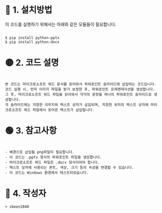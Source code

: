 # 🔴 1. 설치방법

이 코드를 실행하기 위해서는 아래와 같은 모듈들이 필요합니다.

```

$ pip install python-pptx
$ pip install python-docx

```

# 🟡 2. 코드 설명

```

본 코드는 마이크로소프트 워드 문서를 읽어와서 파워포인트 슬라이드에 삽입하는 코드입니다.
코드 실행 시, 먼저 이미지 파일을 밝기 보정한 후, 파워포인트 프레젠테이션을 생성합니다. 
그 후, 마이크로소프트 워드 파일을 읽어와서 각각의 문장을 하나의 파워포인트 슬라이드로 생성합니다. 
각 슬라이드에는 지정한 이미지와 텍스트 상자가 삽입되며, 지정한 위치의 텍스트 상자에 마이크로소프트 워드 파일에서 읽어온 텍스트가 삽입됩니다.

```

# 🟢 3. 참고사항
```

- 배경으로 삽입될 png파일이 필요합니다.
- 이 코드는 .pptx 형식의 파워포인트 파일을 생성합니다.
- 마이크로소프트 워드 파일은 .docx 형식이어야 합니다.
- 텍스트 상자에 사용되는 폰트, 색상, 크기 등의 속성을 변경할 수 있습니다.
- 이 코드는 Windows 환경에서 테스트되었습니다.

```

# 🔵 4. 작성자
```
> sbeen1840
```
